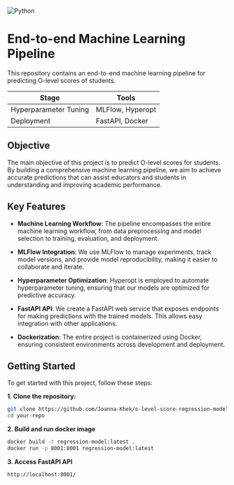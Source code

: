 ![Python](https://img.shields.io/badge/Python-3.9%2B-blue)
# End-to-end Machine Learning Pipeline
This repository contains an end-to-end machine learning pipeline for predicting O-level scores of students.

| Stage  | Tools |
| ------------- | ------------- |
| Hyperparameter Tuning  | MLFlow, Hyperopt  |
| Deployment  | FastAPI, Docker  |

## Objective
The main objective of this project is to predict O-level scores for students. By building a comprehensive machine learning pipeline, we aim to achieve accurate predictions that can assist educators and students in understanding and improving academic performance.

## Key Features
- **Machine Learning Workflow**: The pipeline encompasses the entire machine learning workflow, from data preprocessing and model selection to training, evaluation, and deployment.

- **MLFlow Integration**: We use MLFlow to manage experiments, track model versions, and provide model reproducibility, making it easier to collaborate and iterate.

- **Hyperparameter Optimization**: Hyperopt is employed to automate hyperparameter tuning, ensuring that our models are optimized for predictive accuracy.

- **FastAPI API**: We create a FastAPI web service that exposes endpoints for making predictions with the trained models. This allows easy integration with other applications.

- **Dockerization**: The entire project is containerized using Docker, ensuring consistent environments across development and deployment.

## Getting Started

To get started with this project, follow these steps:

**1. Clone the repository:**
   ```bash
   git clone https://github.com/Joanna-Khek/o-level-score-regression-model
   cd your-repo
   ```
**2. Build and run docker image**
   ```bash
   docker build -t regression-model:latest .
   docker run -p 8001:8001 regression-model:latest
   ```
**3. Access FastAPI API**
   ```bash
   http://localhost:8001/
   ```
